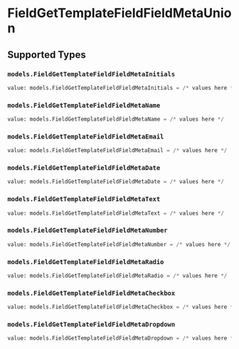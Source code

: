 # FieldGetTemplateFieldFieldMetaUnion


## Supported Types

### `models.FieldGetTemplateFieldFieldMetaInitials`

```python
value: models.FieldGetTemplateFieldFieldMetaInitials = /* values here */
```

### `models.FieldGetTemplateFieldFieldMetaName`

```python
value: models.FieldGetTemplateFieldFieldMetaName = /* values here */
```

### `models.FieldGetTemplateFieldFieldMetaEmail`

```python
value: models.FieldGetTemplateFieldFieldMetaEmail = /* values here */
```

### `models.FieldGetTemplateFieldFieldMetaDate`

```python
value: models.FieldGetTemplateFieldFieldMetaDate = /* values here */
```

### `models.FieldGetTemplateFieldFieldMetaText`

```python
value: models.FieldGetTemplateFieldFieldMetaText = /* values here */
```

### `models.FieldGetTemplateFieldFieldMetaNumber`

```python
value: models.FieldGetTemplateFieldFieldMetaNumber = /* values here */
```

### `models.FieldGetTemplateFieldFieldMetaRadio`

```python
value: models.FieldGetTemplateFieldFieldMetaRadio = /* values here */
```

### `models.FieldGetTemplateFieldFieldMetaCheckbox`

```python
value: models.FieldGetTemplateFieldFieldMetaCheckbox = /* values here */
```

### `models.FieldGetTemplateFieldFieldMetaDropdown`

```python
value: models.FieldGetTemplateFieldFieldMetaDropdown = /* values here */
```

